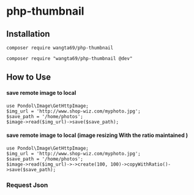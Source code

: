 # php-thumbnail

## Installation
```
composer require wangta69/php-thumbnail

composer require "wangta69/php-thumbnail @dev"

```
## How to Use
#### save remote image to local
```
use Pondol\Image\GetHttpImage;
$img_url = 'http://www.shop-wiz.com/myphoto.jpg';
$save_path = '/home/photos';
$image->read($img_url)->save($save_path);
```

#### save remote image to local (image resizing With the ratio maintained )
```
use Pondol\Image\GetHttpImage;
$img_url = 'http://www.shop-wiz.com/myphoto.jpg';
$save_path = '/home/photos';
$image->read($img_url)->->create(100, 100)->copyWithRatio()->save($save_path);
```
### Request Json
```

```